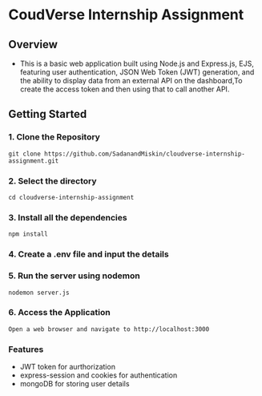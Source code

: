 # CoudVerse Internship Assignment


## Overview
* This is a basic web application built using Node.js and Express.js, EJS, featuring user authentication, JSON Web Token (JWT) generation, and the ability to display data from an external API on the dashboard,To create the access token and then using that to call another API.
  
## Getting Started

### 1. Clone the Repository
`git clone https://github.com/SadanandMiskin/cloudverse-internship-assignment.git`

### 2. Select the directory
`cd cloudverse-internship-assignment`

### 3. Install all the dependencies
`npm install`

### 4. Create a .env file and input the details

### 5. Run the server using nodemon
`nodemon server.js`

### 6. Access the Application
`Open a web browser and navigate to http://localhost:3000`

### Features
- JWT token for aurthorization
- express-session and cookies for authentication
- mongoDB for storing user details
